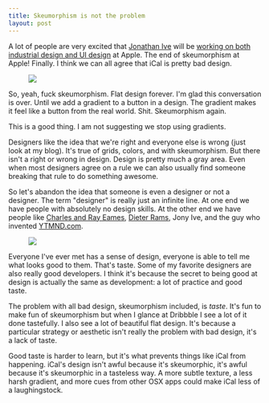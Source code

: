 ```yaml
---
title: Skeumorphism is not the problem
layout: post
---
```


A lot of people are very excited that [Jonathan Ive](http://en.wikipedia.org/wiki/Jony_ive) will be [working on both industrial design and UI design](http://www.apple.com/pr/library/2012/10/29Apple-Announces-Changes-to-Increase-Collaboration-Across-Hardware-Software-Services.html) at Apple. The end of skeumorphism at Apple! Finally. I think we can all agree that iCal is pretty bad design.

<figure>
  <img src="http://cl.ly/image/422O1H0H3m22/content">
</figure>

So, yeah, fuck skeumorphism. Flat design forever. I'm glad this conversation is over. Until we add a gradient to a button in a design. The gradient makes it feel like a button from the real world. Shit. Skeumorphism again.

This is a good thing. I am not suggesting we stop using gradients.

Designers like the idea that we're right and everyone else is wrong (just look at my blog). It's true of grids, colors, and with skeumorphism. But there isn't a right or wrong in design. Design is pretty much a gray area. Even when most designers agree on a rule we can also usually find someone breaking that rule to do something awesome.

So let's abandon the idea that someone is even a designer or not a designer. The term "designer" is really just an infinite line. At one end we have people with absolutely no design skills. At the other end we have people like [Charles and Ray Eames](http://en.wikipedia.org/wiki/Charles_and_Ray_Eames), [Dieter Rams](http://en.wikipedia.org/wiki/Dieter_Rams), Jony Ive, and the guy who invented [YTMND.com](http://hasselhoffdolphin.ytmnd.com/).

<figure>
  <img src="http://cl.ly/image/2y131h170M2T/content">
</figure>

Everyone I've ever met has a sense of design, everyone is able to tell me what looks good to them. That's taste. Some of my favorite designers are also really good developers. I think it's because the secret to being good at design is actually the same as development: a lot of practice and good taste.

The problem with all bad design, skeumorphism included, is *taste*. It's fun to make fun of skeumorphism but when I glance at Dribbble I see a lot of it done tastefully. I also see a lot of beautiful flat design. It's because a particular strategy or aesthetic isn't really the problem with bad design, it's a lack of taste.

Good taste is harder to learn, but it's what prevents things like iCal from happening. iCal's design isn't awful because it's skeumorphic, it's awful because it's skeumorphic in a tasteless way. A more subtle texture, a less harsh gradient, and more cues from other OSX apps could make iCal less of a laughingstock.

